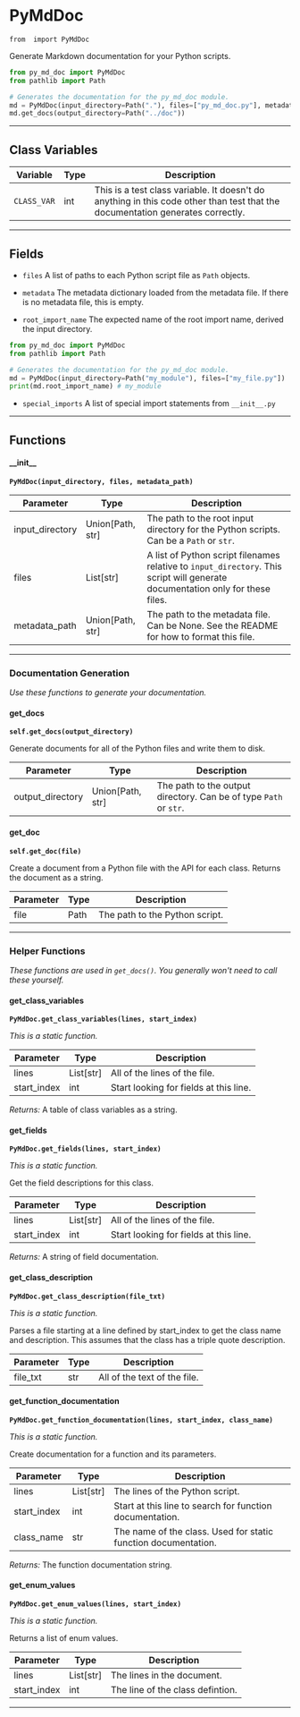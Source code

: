 # PyMdDoc

`from  import PyMdDoc`

Generate Markdown documentation for your Python scripts.

```python
from py_md_doc import PyMdDoc
from pathlib import Path

# Generates the documentation for the py_md_doc module.
md = PyMdDoc(input_directory=Path("."), files=["py_md_doc.py"], metadata_path="metadata.json")
md.get_docs(output_directory=Path("../doc"))
```

***

## Class Variables

| Variable | Type | Description |
| --- | --- | --- |
| `CLASS_VAR` | int | This is a test class variable. It doesn't do anything in this code other than test that the documentation generates correctly. |

***

## Fields

- `files` A list of paths to each Python script file as `Path` objects.

- `metadata` The metadata dictionary loaded from the metadata file. If there is no metadata file, this is empty.

- `root_import_name` The expected name of the root import name, derived the input directory.

```python
from py_md_doc import PyMdDoc
from pathlib import Path

# Generates the documentation for the py_md_doc module.
md = PyMdDoc(input_directory=Path("my_module"), files=["my_file.py"])
print(md.root_import_name) # my_module
```

- `special_imports` A list of special import statements from `__init__.py`

***

## Functions

#### \_\_init\_\_

**`PyMdDoc(input_directory, files, metadata_path)`**

| Parameter | Type | Description |
| --- | --- | --- |
| input_directory |  Union[Path, str] | The path to the root input directory for the Python scripts. Can be a `Path` or `str`. |
| files |  List[str] | A list of Python script filenames relative to `input_directory`. This script will generate documentation only for these files. |
| metadata_path |  Union[Path, str] | The path to the metadata file. Can be None. See the README for how to format this file. |

***

### Documentation Generation

_Use these functions to generate your documentation._

#### get_docs

**`self.get_docs(output_directory)`**

Generate documents for all of the Python files and write them to disk.

| Parameter | Type | Description |
| --- | --- | --- |
| output_directory |  Union[Path, str] | The path to the output directory. Can be of type `Path` or `str`. |

#### get_doc

**`self.get_doc(file)`**

Create a document from a Python file with the API for each class. Returns the document as a string.

| Parameter | Type | Description |
| --- | --- | --- |
| file |  Path | The path to the Python script. |

***

### Helper Functions

_These functions are used in `get_docs()`. You generally won't need to call these yourself._

#### get_class_variables

**`PyMdDoc.get_class_variables(lines, start_index)`**

_This is a static function._


| Parameter | Type | Description |
| --- | --- | --- |
| lines |  List[str] | All of the lines of the file. |
| start_index |  int | Start looking for fields at this line. |

_Returns:_  A table of class variables as a string.

#### get_fields

**`PyMdDoc.get_fields(lines, start_index)`**

_This is a static function._

Get the field descriptions for this class.


| Parameter | Type | Description |
| --- | --- | --- |
| lines |  List[str] | All of the lines of the file. |
| start_index |  int | Start looking for fields at this line. |

_Returns:_  A string of field documentation.

#### get_class_description

**`PyMdDoc.get_class_description(file_txt)`**

_This is a static function._

Parses a file starting at a line defined by start_index to get the class name and description.
This assumes that the class has a triple quote description.

| Parameter | Type | Description |
| --- | --- | --- |
| file_txt |  str | All of the text of the file. |

#### get_function_documentation

**`PyMdDoc.get_function_documentation(lines, start_index, class_name)`**

_This is a static function._

Create documentation for a function and its parameters.


| Parameter | Type | Description |
| --- | --- | --- |
| lines |  List[str] | The lines of the Python script. |
| start_index |  int | Start at this line to search for function documentation. |
| class_name |  str | The name of the class. Used for static function documentation. |

_Returns:_  The function documentation string.

#### get_enum_values

**`PyMdDoc.get_enum_values(lines, start_index)`**

_This is a static function._

Returns a list of enum values.

| Parameter | Type | Description |
| --- | --- | --- |
| lines |  List[str] | The lines in the document. |
| start_index |  int | The line of the class defintion. |

***

